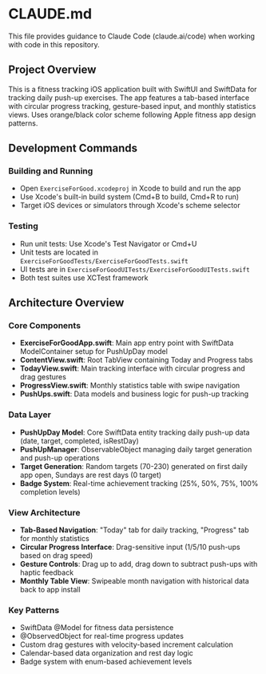 # CLAUDE.md

This file provides guidance to Claude Code (claude.ai/code) when working with code in this repository.

## Project Overview

This is a fitness tracking iOS application built with SwiftUI and SwiftData for tracking daily push-up exercises. The app features a tab-based interface with circular progress tracking, gesture-based input, and monthly statistics views. Uses orange/black color scheme following Apple fitness app design patterns.

## Development Commands

### Building and Running
- Open `ExerciseForGood.xcodeproj` in Xcode to build and run the app
- Use Xcode's built-in build system (Cmd+B to build, Cmd+R to run)
- Target iOS devices or simulators through Xcode's scheme selector

### Testing
- Run unit tests: Use Xcode's Test Navigator or Cmd+U
- Unit tests are located in `ExerciseForGoodTests/ExerciseForGoodTests.swift`
- UI tests are in `ExerciseForGoodUITests/ExerciseForGoodUITests.swift`
- Both test suites use XCTest framework

## Architecture Overview

### Core Components
- **ExerciseForGoodApp.swift**: Main app entry point with SwiftData ModelContainer setup for PushUpDay model
- **ContentView.swift**: Root TabView containing Today and Progress tabs
- **TodayView.swift**: Main tracking interface with circular progress and drag gestures
- **ProgressView.swift**: Monthly statistics table with swipe navigation
- **PushUps.swift**: Data models and business logic for push-up tracking

### Data Layer
- **PushUpDay Model**: Core SwiftData entity tracking daily push-up data (date, target, completed, isRestDay)
- **PushUpManager**: ObservableObject managing daily target generation and push-up operations
- **Target Generation**: Random targets (70-230) generated on first daily app open, Sundays are rest days (0 target)
- **Badge System**: Real-time achievement tracking (25%, 50%, 75%, 100% completion levels)

### View Architecture
- **Tab-Based Navigation**: "Today" tab for daily tracking, "Progress" tab for monthly statistics
- **Circular Progress Interface**: Drag-sensitive input (1/5/10 push-ups based on drag speed)
- **Gesture Controls**: Drag up to add, drag down to subtract push-ups with haptic feedback
- **Monthly Table View**: Swipeable month navigation with historical data back to app install

### Key Patterns
- SwiftData @Model for fitness data persistence
- @ObservedObject for real-time progress updates
- Custom drag gestures with velocity-based increment calculation
- Calendar-based data organization and rest day logic
- Badge system with enum-based achievement levels